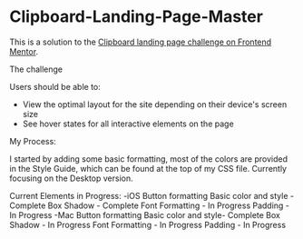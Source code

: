 # Clipboard-Landing-Page-Master

This is a solution to the [Clipboard landing page challenge on Frontend Mentor](https://www.frontendmentor.io/challenges/clipboard-landing-page-5cc9bccd6c4c91111378ecb9).

The challenge

Users should be able to:

- View the optimal layout for the site depending on their device's screen size
- See hover states for all interactive elements on the page

My Process:

I started by adding some basic formatting, most of the colors are provided in the Style Guide, which can be found at the top of my CSS file.
Currently focusing on the Desktop version. 

Current Elements in Progress:
  -iOS Button formatting
    Basic color and style - Complete
    Box Shadow - Complete
    Font Formatting - In Progress
    Padding - In Progress
  -Mac Button formatting
    Basic color and style- Complete
    Box Shadow - In Progress
    Font Formatting - In Progress
    Padding - In Progress
    
